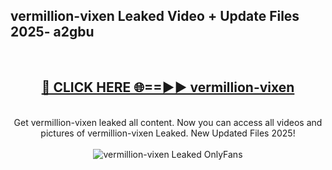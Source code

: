 <h2>vermillion-vixen Leaked Video + Update Files 2025- a2gbu</h2>
<br>
<div align="center">
<h2><a href="https://libra.edu.pl?vermillion-vixen" rel="nofollow">🔴 CLICK HERE 🌐==►► vermillion-vixen</a></h2>
<br>
Get vermillion-vixen leaked all content. Now you can access all videos and pictures of vermillion-vixen Leaked. New Updated Files 2025!
<br>
<br>
<a href="https://libra.edu.pl?vermillion-vixen" rel="nofollow" data-target="animated-image.originalLink"><img src="https://i.ibb.co.com/WyWwxjT/player-gif2.gif" alt="vermillion-vixen Leaked OnlyFans" style="max-width: 100%; display: inline-block;" data-target="animated-image.originalImage"></a>
</div>
<br>